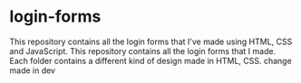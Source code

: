 <h1>login-forms</h1>

This repository contains all the login forms that I've made using HTML, CSS and JavaScript.
This repository contains all the login forms that I made.
Each folder contains a different kind of design made in HTML, CSS.
change made in dev